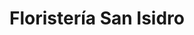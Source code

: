 ---
title: "Floristería San Isidro"
url: /san-isidro-de-el-general/floristeria-san-isidro/
shop: Blumen
---